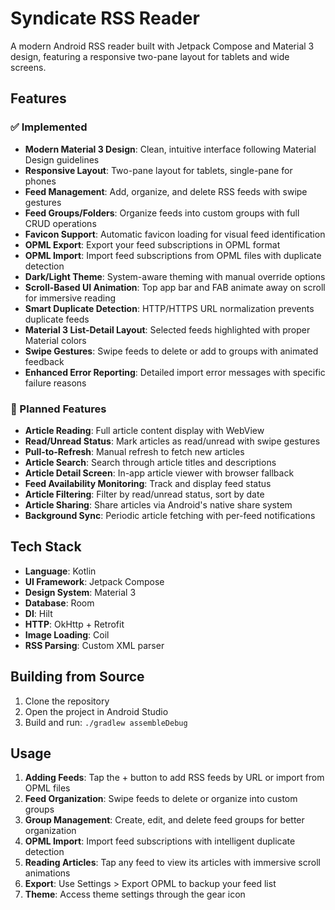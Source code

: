 # Syndicate RSS Reader

A modern Android RSS reader built with Jetpack Compose and Material 3 design, featuring a responsive two-pane layout for tablets and wide screens.

## Features

### ✅ Implemented
- **Modern Material 3 Design**: Clean, intuitive interface following Material Design guidelines
- **Responsive Layout**: Two-pane layout for tablets, single-pane for phones
- **Feed Management**: Add, organize, and delete RSS feeds with swipe gestures
- **Feed Groups/Folders**: Organize feeds into custom groups with full CRUD operations
- **Favicon Support**: Automatic favicon loading for visual feed identification
- **OPML Export**: Export your feed subscriptions in OPML format
- **OPML Import**: Import feed subscriptions from OPML files with duplicate detection
- **Dark/Light Theme**: System-aware theming with manual override options
- **Scroll-Based UI Animation**: Top app bar and FAB animate away on scroll for immersive reading
- **Smart Duplicate Detection**: HTTP/HTTPS URL normalization prevents duplicate feeds
- **Material 3 List-Detail Layout**: Selected feeds highlighted with proper Material colors
- **Swipe Gestures**: Swipe feeds to delete or add to groups with animated feedback
- **Enhanced Error Reporting**: Detailed import error messages with specific failure reasons

### 🚧 Planned Features
- **Article Reading**: Full article content display with WebView
- **Read/Unread Status**: Mark articles as read/unread with swipe gestures
- **Pull-to-Refresh**: Manual refresh to fetch new articles
- **Article Search**: Search through article titles and descriptions
- **Article Detail Screen**: In-app article viewer with browser fallback
- **Feed Availability Monitoring**: Track and display feed status
- **Article Filtering**: Filter by read/unread status, sort by date
- **Article Sharing**: Share articles via Android's native share system
- **Background Sync**: Periodic article fetching with per-feed notifications

## Tech Stack

- **Language**: Kotlin
- **UI Framework**: Jetpack Compose
- **Design System**: Material 3
- **Database**: Room
- **DI**: Hilt
- **HTTP**: OkHttp + Retrofit
- **Image Loading**: Coil
- **RSS Parsing**: Custom XML parser

## Building from Source

1. Clone the repository
2. Open the project in Android Studio
3. Build and run: `./gradlew assembleDebug`

## Usage

1. **Adding Feeds**: Tap the + button to add RSS feeds by URL or import from OPML files
2. **Feed Organization**: Swipe feeds to delete or organize into custom groups
3. **Group Management**: Create, edit, and delete feed groups for better organization
4. **OPML Import**: Import feed subscriptions with intelligent duplicate detection
5. **Reading Articles**: Tap any feed to view its articles with immersive scroll animations
6. **Export**: Use Settings > Export OPML to backup your feed list
7. **Theme**: Access theme settings through the gear icon